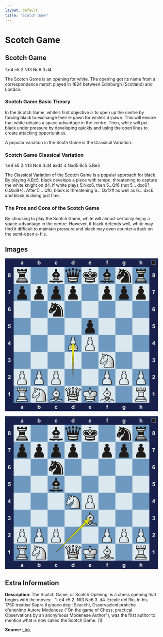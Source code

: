 ```yaml
---
layout: default
title: "Scotch Game"
---
```



# Scotch Game



## Scotch Game

1.e4 e5 2.Nf3 Nc6 3.d4

The Scotch Game is an opening for white. The opening got its name from a correspondence match played in 1824 between Edinburgh (Scotland) and London.

### Scotch Game Basic Theory

In the Scotch Game, white’s first objective is to open up the centre by forcing black to exchange their e-pawn for white’s d-pawn. This will ensure that white obtains a space advantage in the centre. Then, white will put black under pressure by developing quickly and using the open lines to create attacking opportunities.

A popular variation in the Scoth Game is the Classical Variation.

### Scotch Game Classical Variation

1.e4 e5 2.Nf3 Nc6 3.d4 exd4 4.Nxd5 Bc5 5.Be3

The Classical Variation of the Scotch Game is a popular approach for black. By playing 4.Bc5, black develops a piece with tempo, threatening to capture the white knight on d4. If white plays 5.Nxc6, then 5…Qf6 (not 5… dxc6? 6.Qxd8+). After 5… Qf6, black is threatening 6… Qxf2# as well as 6… dxc6 and black is doing just fine.

### The Pros and Cons of the Scotch Game

By choosing to play the Scotch Game, white will almost certainly enjoy a space-advantage in the centre. However, if black defends well, white may find it difficult to maintain pressure and black may even counter-attack on the semi-open e-file.



## Images

![scotch-game](../images/scotch-game-1.png)

![scotch-game](../images/scotch-game-2.png)



## Extra Information
**Description:** The Scotch Game, or Scotch Opening, is a chess opening that begins with the moves: . 1. e4 e5 2. Nf3 Nc6 3. d4. Ercole del Rio, in his 1750 treatise Sopra il giuoco degli Scacchi, Osservazioni pratiche d'anonimo Autore Modenese ("On the game of Chess, practical Observations by an anonymous Modenese Author"), was the first author to mention what is now called the Scotch Game. [1]

**Source:** [Link](https://en.wikipedia.org/wiki/Scotch_Game)
